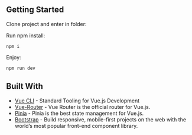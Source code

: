 ## Getting Started

Clone project and enter in folder:

Run npm install:

```
npm i
```

Enjoy:

```
npm run dev
```

## Built With

- [Vue CLI](https://cli.vuejs.org/) - Standard Tooling for Vue.js Development
- [Vue-Router](https://router.vuejs.org/) - Vue Router is the official router for Vue.js.
- [Pinia](https://router.vuejs.org/) - Pinia is the best state management for Vue.js.
- [Bootstrap](https://getbootstrap.com/) - Build responsive, mobile-first projects on the web with the world’s most popular front-end component library.